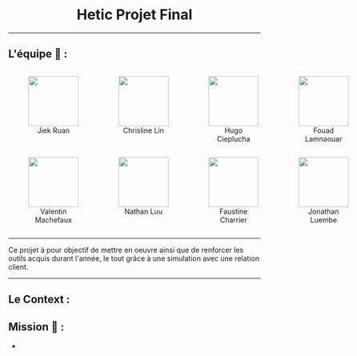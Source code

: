 <h1 style="text-align: center;">Hetic Projet Final</h1>
<hr>

## L'équipe &#x1F3E2; : 

<div>
    <div style="display: flex">
        <figure display="bloc">
            <img style="width: 100px;" src="./public/images/user_icon.svg"alt="">
            <figcaption style="text-align: center;">Jiek Ruan</figcaption>
        </figure>
        <figure display="bloc">
            <img style="width: 100px;" src="./public/images/user_icon.svg"alt="">
            <figcaption style="text-align: center;">Chrisline Lin</figcaption>
        </figure>
            <figure display="bloc">
            <img style="width: 100px;" src="./public/images/user_icon.svg"alt="">
            <figcaption style="text-align: center;">Hugo Cieplucha</figcaption>
        </figure>
        <figure display="bloc">
            <img style="width: 100px;" src="./public/images/user_icon.svg"alt="">
            <figcaption style="text-align: center;">Fouad Lamnaouar</figcaption>
        </figure>
    </div>
        <div style="display: flex">
        <figure display="bloc">
            <img style="width: 100px;" src="./public/images/user_icon.svg"alt="">
            <figcaption style="text-align: center;">Valentin Machefaux</figcaption>
        </figure>
        <figure display="bloc">
            <img style="width: 100px;" src="./public/images/user_icon.svg"alt="">
            <figcaption style="text-align: center;">Nathan Luu</figcaption>
        </figure>
            <figure display="bloc">
            <img style="width: 100px;" src="./public/images/user_icon.svg"alt="">
            <figcaption style="text-align: center;">Faustine Charrier</figcaption>
        </figure>
        <figure display="bloc">
            <img style="width: 100px;" src="./public/images/user_icon.svg"alt="">
            <figcaption style="text-align: center;">Jonathan Luembe</figcaption>
        </figure>
    </div>
</div>

<hr>

Ce projet à pour objectif de mettre en oeuvre ainsi que de renforcer les outils acquis durant l'année, le tout grâce à une simulation avec une relation client. 

<hr>

## Le Context :


## Mission &#x1F50E; :

<ul>
    <li></li>
</ul>